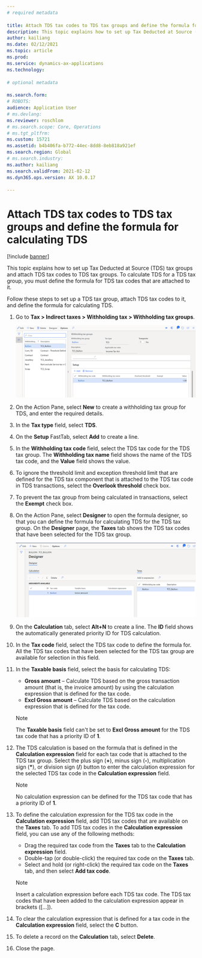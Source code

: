 ```yaml
---
# required metadata

title: Attach TDS tax codes to TDS tax groups and define the formula for calculating TDS
description: This topic explains how to set up Tax Deducted at Source (TDS) tax groups and attach TDS tax codes to TDS tax groups. To calculate TDS for a TDS tax group, you must define the formula for TDS tax codes that are attached to it.
author: kailiang
ms.date: 02/12/2021
ms.topic: article
ms.prod: 
ms.service: dynamics-ax-applications
ms.technology: 

# optional metadata

ms.search.form: 
# ROBOTS: 
audience: Application User
# ms.devlang: 
ms.reviewer: roschlom
# ms.search.scope: Core, Operations
# ms.tgt_pltfrm: 
ms.custom: 15721
ms.assetid: b4b406fa-b772-44ec-8dd8-8eb818a921ef
ms.search.region: Global
# ms.search.industry: 
ms.author: kailiang
ms.search.validFrom: 2021-02-12
ms.dyn365.ops.version: AX 10.0.17

---
```


# Attach TDS tax codes to TDS tax groups and define the formula for calculating TDS

[!include [banner](../includes/banner.md)]

This topic explains how to set up Tax Deducted at Source (TDS) tax groups and attach TDS tax codes to TDS tax groups. To calculate TDS for a TDS tax group, you must define the formula for TDS tax codes that are attached to it.

Follow these steps to set up a TDS tax group, attach TDS tax codes to it, and define the formula for calculating TDS.

1. Go to **Tax \> Indirect taxes \> Withholding tax \> Withholding tax groups**.

    [![Withholding tax groups page](./media/apac-ind-TDS-29.png)](./media/apac-ind-TDS-29.png)

2. On the Action Pane, select **New** to create a withholding tax group for TDS, and enter the required details.
3. In the **Tax type** field, select **TDS**.
4. On the **Setup** FastTab, select **Add** to create a line.
5. In the **Withholding tax code** field, select the TDS tax code for the TDS tax group. The **Withholding tax name** field shows the name of the TDS tax code, and the **Value** field shows the value.
6. To ignore the threshold limit and exception threshold limit that are defined for the TDS tax component that is attached to the TDS tax code in TDS transactions, select the **Overlook threshold** check box.
7. To prevent the tax group from being calculated in transactions, select the **Exempt** check box.
8. On the Action Pane, select **Designer** to open the formula designer, so that you can define the formula for calculating TDS for the TDS tax group. On the **Designer** page, the **Taxes** tab shows the TDS tax codes that have been selected for the TDS tax group.

    [![Designer page](./media/apac-ind-TDS-30.png)](./media/apac-ind-TDS-30.png)

9. On the **Calculation** tab, select **Alt+N** to create a line. The **ID** field shows the automatically generated priority ID for TDS calculation.
10. In the **Tax code** field, select the TDS tax code to define the formula for. All the TDS tax codes that have been selected for the TDS tax group are available for selection in this field.
11. In the **Taxable basis** field, select the basis for calculating TDS:

    - **Gross amount** – Calculate TDS based on the gross transaction amount (that is, the invoice amount) by using the calculation expression that is defined for the tax code.
    - **Excl Gross amount** – Calculate TDS based on the calculation expression that is defined for the tax code.

    > [!NOTE]
    > The **Taxable basis** field can't be set to **Excl Gross amount** for the TDS tax code that has a priority ID of **1**.

12. The TDS calculation is based on the formula that is defined in the **Calculation expression** field for each tax code that is attached to the TDS tax group. Select the plus sign (**+**), minus sign (**-**), multiplication sign (**\***), or division sign (**/**) button to enter the calculation expression for the selected TDS tax code in the **Calculation expression** field.

    > [!NOTE]
    > No calculation expression can be defined for the TDS tax code that has a priority ID of **1**.

13. To define the calculation expression for the TDS tax code in the **Calculation expression** field, add TDS tax codes that are available on the **Taxes** tab. To add TDS tax codes in the **Calculation expression** field, you can use any of the following methods:

    - Drag the required tax code from the **Taxes** tab to the **Calculation expression** field.
    - Double-tap (or double-click) the required tax code on the **Taxes** tab.
    - Select and hold (or right-click) the required tax code on the **Taxes** tab, and then select **Add tax code**.

    > [!NOTE]
    > Insert a calculation expression before each TDS tax code. The TDS tax codes that have been added to the calculation expression appear in brackets (\[...\]).

14. To clear the calculation expression that is defined for a tax code in the **Calculation expression** field, select the **C** button.
15. To delete a record on the **Calculation** tab, select **Delete**.
16. Close the page.
